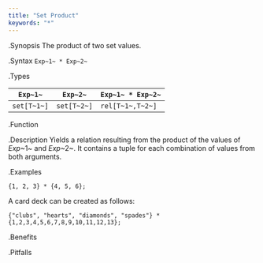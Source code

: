 ```yaml
---
title: "Set Product"
keywords: "*"
---
```


.Synopsis
The product of two set values.

.Syntax
`Exp~1~ * Exp~2~`

.Types


| `Exp~1~`    |  `Exp~2~`    | `Exp~1~ * Exp~2~`  |
| --- | --- | --- |
| `set[T~1~]` |  `set[T~2~]` | `rel[T~1~,T~2~]`   |


.Function

.Description
Yields a relation resulting from the product of the values of _Exp_~1~ and _Exp_~2~. It contains a tuple for each combination of values from both arguments.

.Examples
```rascal-shell
{1, 2, 3} * {4, 5, 6};
```
A card deck can be created as follows:
```rascal-shell
{"clubs", "hearts", "diamonds", "spades"} * {1,2,3,4,5,6,7,8,9,10,11,12,13};
```

.Benefits

.Pitfalls


